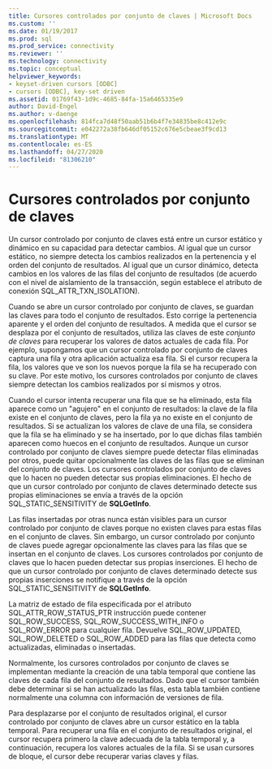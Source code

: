 ```yaml
---
title: Cursores controlados por conjunto de claves | Microsoft Docs
ms.custom: ''
ms.date: 01/19/2017
ms.prod: sql
ms.prod_service: connectivity
ms.reviewer: ''
ms.technology: connectivity
ms.topic: conceptual
helpviewer_keywords:
- keyset-driven cursors [ODBC]
- cursors [ODBC], key-set driven
ms.assetid: 01769f43-1d9c-4685-84fa-15a6465335e9
author: David-Engel
ms.author: v-daenge
ms.openlocfilehash: 814fca7d48f50aab51b6b4f7e34835be8c412e9c
ms.sourcegitcommit: e042272a38fb646df05152c676e5cbeae3f9cd13
ms.translationtype: MT
ms.contentlocale: es-ES
ms.lasthandoff: 04/27/2020
ms.locfileid: "81306210"
---
```

# <a name="keyset-driven-cursors"></a>Cursores controlados por conjunto de claves
Un cursor controlado por conjunto de claves está entre un cursor estático y dinámico en su capacidad para detectar cambios. Al igual que un cursor estático, no siempre detecta los cambios realizados en la pertenencia y el orden del conjunto de resultados. Al igual que un cursor dinámico, detecta cambios en los valores de las filas del conjunto de resultados (de acuerdo con el nivel de aislamiento de la transacción, según establece el atributo de conexión SQL_ATTR_TXN_ISOLATION).  
  
 Cuando se abre un cursor controlado por conjunto de claves, se guardan las claves para todo el conjunto de resultados. Esto corrige la pertenencia aparente y el orden del conjunto de resultados. A medida que el cursor se desplaza por el conjunto de resultados, utiliza las claves de este *conjunto de claves* para recuperar los valores de datos actuales de cada fila. Por ejemplo, supongamos que un cursor controlado por conjunto de claves captura una fila y otra aplicación actualiza esa fila. Si el cursor recupera la fila, los valores que ve son los nuevos porque la fila se ha recuperado con su clave. Por este motivo, los cursores controlados por conjunto de claves siempre detectan los cambios realizados por sí mismos y otros.  
  
 Cuando el cursor intenta recuperar una fila que se ha eliminado, esta fila aparece como un "agujero" en el conjunto de resultados: la clave de la fila existe en el conjunto de claves, pero la fila ya no existe en el conjunto de resultados. Si se actualizan los valores de clave de una fila, se considera que la fila se ha eliminado y se ha insertado, por lo que dichas filas también aparecen como huecos en el conjunto de resultados. Aunque un cursor controlado por conjunto de claves siempre puede detectar filas eliminadas por otros, puede quitar opcionalmente las claves de las filas que se eliminan del conjunto de claves. Los cursores controlados por conjunto de claves que lo hacen no pueden detectar sus propias eliminaciones. El hecho de que un cursor controlado por conjunto de claves determinado detecte sus propias eliminaciones se envía a través de la opción SQL_STATIC_SENSITIVITY de **SQLGetInfo**.  
  
 Las filas insertadas por otras nunca están visibles para un cursor controlado por conjunto de claves porque no existen claves para estas filas en el conjunto de claves. Sin embargo, un cursor controlado por conjunto de claves puede agregar opcionalmente las claves para las filas que se insertan en el conjunto de claves. Los cursores controlados por conjunto de claves que lo hacen pueden detectar sus propias inserciones. El hecho de que un cursor controlado por conjunto de claves determinado detecte sus propias inserciones se notifique a través de la opción SQL_STATIC_SENSITIVITY de **SQLGetInfo**.  
  
 La matriz de estado de fila especificada por el atributo SQL_ATTR_ROW_STATUS_PTR instrucción puede contener SQL_ROW_SUCCESS, SQL_ROW_SUCCESS_WITH_INFO o SQL_ROW_ERROR para cualquier fila. Devuelve SQL_ROW_UPDATED, SQL_ROW_DELETED o SQL_ROW_ADDED para las filas que detecta como actualizadas, eliminadas o insertadas.  
  
 Normalmente, los cursores controlados por conjunto de claves se implementan mediante la creación de una tabla temporal que contiene las claves de cada fila del conjunto de resultados. Dado que el cursor también debe determinar si se han actualizado las filas, esta tabla también contiene normalmente una columna con información de versiones de fila.  
  
 Para desplazarse por el conjunto de resultados original, el cursor controlado por conjunto de claves abre un cursor estático en la tabla temporal. Para recuperar una fila en el conjunto de resultados original, el cursor recupera primero la clave adecuada de la tabla temporal y, a continuación, recupera los valores actuales de la fila. Si se usan cursores de bloque, el cursor debe recuperar varias claves y filas.
